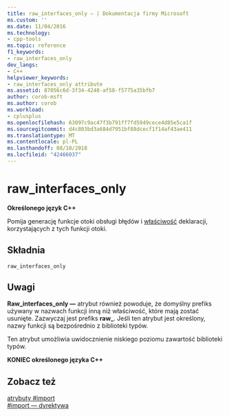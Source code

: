 ```yaml
---
title: raw_interfaces_only — | Dokumentacja firmy Microsoft
ms.custom: ''
ms.date: 11/04/2016
ms.technology:
- cpp-tools
ms.topic: reference
f1_keywords:
- raw_interfaces_only
dev_langs:
- C++
helpviewer_keywords:
- raw_interfaces_only attribute
ms.assetid: 87056c6d-3f34-4248-af58-f5775a35bfb7
author: corob-msft
ms.author: corob
ms.workload:
- cplusplus
ms.openlocfilehash: 63097c9ac47f3b791ff7fd5949cece4d85e5ca1f
ms.sourcegitcommit: d4c803bd3a684d7951bf88dcecf1f14af43ae411
ms.translationtype: MT
ms.contentlocale: pl-PL
ms.lasthandoff: 08/10/2018
ms.locfileid: "42466037"
---
```

# <a name="rawinterfacesonly"></a>raw_interfaces_only
**Określonego język C++**  
  
Pomija generację funkcje otoki obsługi błędów i [właściwość](../cpp/property-cpp.md) deklaracji, korzystających z tych funkcji otoki.  
  
## <a name="syntax"></a>Składnia  
  
```  
raw_interfaces_only  
```  
  
## <a name="remarks"></a>Uwagi  
 
**Raw_interfaces_only —** atrybut również powoduje, że domyślny prefiks używany w nazwach funkcji inną niż właściwość, które mają zostać usunięte. Zazwyczaj jest prefiks **raw_**. Jeśli ten atrybut jest określony, nazwy funkcji są bezpośrednio z biblioteki typów.  
  
Ten atrybut umożliwia uwidocznienie niskiego poziomu zawartość biblioteki typów.  
  
**KONIEC określonego języka C++**  
  
## <a name="see-also"></a>Zobacz też  
 
[atrybuty #import](../preprocessor/hash-import-attributes-cpp.md)   
[#import — dyrektywa](../preprocessor/hash-import-directive-cpp.md)